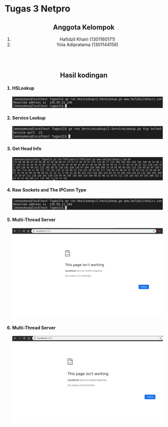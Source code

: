 <h1>Tugas 3 Netpro</h1>

<center>
<h2>Anggota Kelompok</h2>
<ol>
    <li>Hafidzil Khairi (1301160171)</li>
    <li>Yola Adipratama (1301144156)</li>
</ol>
<br/>
<br/>
<h2>Hasil kodingan</h2>
</center>

<ol>

<h4><li>HSLookup</li></h4>
<img src="https://github.com/hafidzilkhairi/BasicNetworkProgramming/blob/task/Screenshots/HostLookup.png?raw=true"/>

<h4><li>Service Lookup</li></h4>
<img src="https://github.com/hafidzilkhairi/BasicNetworkProgramming/blob/task/Screenshots/ServiceLookup.png?raw=true"/>

<h4><li>Get Head Info</li></h4>
<img src="https://github.com/hafidzilkhairi/BasicNetworkProgramming/blob/task/Screenshots/GetHeadInfo.png?raw=true"/>

<h4><li>Raw Sockets and The IPConn Type</li></h4>
<img src="https://github.com/hafidzilkhairi/BasicNetworkProgramming/blob/task/Screenshots/HostLookup.png?raw=true"/>

<h4><li>Multi-Thread Server</li></h4>
<img src="https://github.com/hafidzilkhairi/BasicNetworkProgramming/blob/task/Screenshots/5.MultithreadServer.png?raw=true"/>

<h4><li>Multi-Thread Server</li></h4>
<img src="https://github.com/hafidzilkhairi/BasicNetworkProgramming/blob/task/Screenshots/6.MultithreadServer.png?raw=true"/>


</ol>
